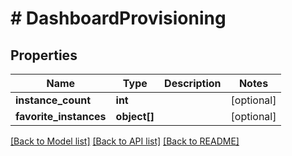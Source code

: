 # # DashboardProvisioning

## Properties

Name | Type | Description | Notes
------------ | ------------- | ------------- | -------------
**instance_count** | **int** |  | [optional]
**favorite_instances** | **object[]** |  | [optional]

[[Back to Model list]](../../README.md#models) [[Back to API list]](../../README.md#endpoints) [[Back to README]](../../README.md)
